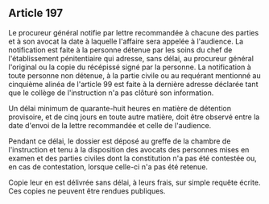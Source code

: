 Article 197
----
Le procureur général notifie par lettre recommandée à chacune des parties et à
son avocat la date à laquelle l'affaire sera appelée à l'audience. La
notification est faite à la personne détenue par les soins du chef de
l'établissement pénitentiaire qui adresse, sans délai, au procureur général
l'original ou la copie du récépissé signé par la personne. La notification à
toute personne non détenue, à la partie civile ou au requérant mentionné au
cinquième alinéa de l'article 99 est faite à la dernière adresse déclarée tant
que le collège de l'instruction n'a pas clôturé son information.

Un délai minimum de quarante-huit heures en matière de détention provisoire, et
de cinq jours en toute autre matière, doit être observé entre la date d'envoi de
la lettre recommandée et celle de l'audience.

Pendant ce délai, le dossier est déposé au greffe de la chambre de l'instruction
et tenu à la disposition des avocats des personnes mises en examen et des
parties civiles dont la constitution n'a pas été contestée ou, en cas de
contestation, lorsque celle-ci n'a pas été retenue.

Copie leur en est délivrée sans délai, à leurs frais, sur simple requête écrite.
Ces copies ne peuvent être rendues publiques.
